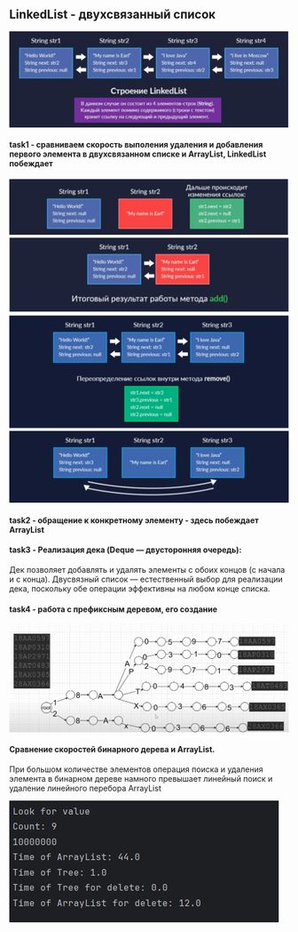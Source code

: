 ## LinkedList - двухсвязанный список
![LinkedList](./imgGit/img.png)
#### task1 - сравниваем скорость выполения удаления и добавления первого элемента в двухсвязанном списке и ArrayList, LinkedList побеждает
![add](./imgGit/img_1.png)
![add](./imgGit/img_2.png)
![remove2](./imgGit/img_3.png)
![remove](./imgGit/img_4.png)
#### task2 - обращение к конкретному элементу - здесь побеждает ArrayList 
#### task3 -  Реализация дека (Deque — двусторонняя очередь):

Дек позволяет добавлять и удалять элементы с обоих концов (с начала и с конца). Двусвязный список — естественный выбор для реализации дека, поскольку обе операции эффективны на любом конце списка. 
#### task4 - работа с префиксным деревом, его создание 
![tree](./imgGit/img_5.png) 

#### Сравнение скоростей бинарного дерева и ArrayList.
При большом количестве элементов операция поиска и удаления элемента в бинарном дереве намного превышает линейный поиск и удаление линейного перебора ArrayList

![BinarySearch](./imgGit/img_7.png)

